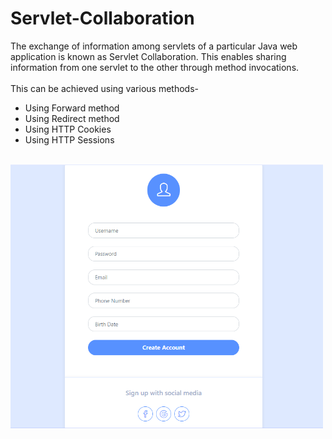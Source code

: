 # Servlet-Collaboration
The exchange of information among servlets of a particular Java web application is known as Servlet Collaboration. This enables sharing information from one servlet to the other through method invocations.
<br><br>
This can be achieved using various methods-
- Using Forward method
- Using Redirect method
- Using HTTP Cookies
- Using HTTP Sessions
<br>
<img src = "https://github.com/aakankshabhende/Servlet-Collaboration/blob/main/Screenshot.png" width = "500px">
